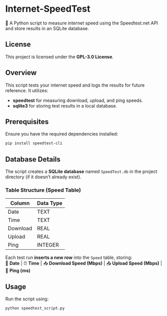 # **Internet-SpeedTest**  
🚀 A Python script to measure internet speed using the Speedtest.net API and store results in an SQLite database.  

## **License**  
This project is licensed under the **GPL-3.0 License**.  

## **Overview**  
This script tests your internet speed and logs the results for future reference. It utilizes:  
- **speedtest** for measuring download, upload, and ping speeds.  
- **sqlite3** for storing test results in a local database.  

## **Prerequisites**  
Ensure you have the required dependencies installed:  

```sh
pip install speedtest-cli
```

## **Database Details**  
The script creates a **SQLite database** named `SpeedTest.db` in the project directory (if it doesn’t already exist).  

### **Table Structure (Speed Table)**  
| Column   | Data Type |
|----------|-----------|
| Date     | TEXT      |
| Time     | TEXT      |
| Download | REAL      |
| Upload   | REAL      |
| Ping     | INTEGER   |

Each test run **inserts a new row** into the `Speed` table, storing:  
📅 **Date** | ⏰ **Time** | 📥 **Download Speed (Mbps)** | 📤 **Upload Speed (Mbps)** | 📶 **Ping (ms)**  

## **Usage**  
Run the script using:  
```sh
python speedtest_script.py
```
